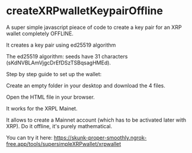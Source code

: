 # createXRPwalletKeypairOffline
A super simple javascript pieace of code to create a key pair for an XRP wallet completely OFFLINE.

It creates a key pair using ed25519 algorithm

The ed25519 algorithm: seeds have 31 characters (sKdNVBLAmVjgcDrEfDSzTSBqsagHMEd).

Step by step guide to set up the wallet:

Create an empty folder in your desktop and download the 4 files.

Open the HTML file in your browser.

It works for the XRPL Mainet.

It allows to create a Mainnet account (which has to be activated later with XRP). Do it offline, it's purely mathematical.

You can try it here: https://skunk-proper-smoothly.ngrok-free.app/tools/supersimpleXRPwallet/xrpwallet

